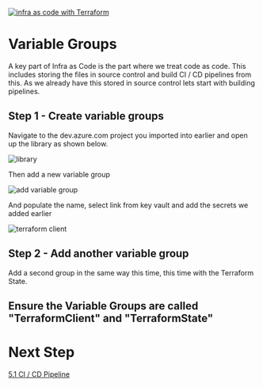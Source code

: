 [![infra as code with Terraform](/docs/images/banner.png)](/README.md)

# Variable Groups

A key part of Infra as Code is the part where we treat code as code. This includes storing the files in source control and build CI / CD pipelines from this. As we already have this stored in source control lets start with building pipelines.

## Step 1 - Create variable groups

Navigate to the dev.azure.com project you imported into earlier and open up the library as shown below.

![library](/docs/images/library.PNG)

Then add a new variable group

![add variable group](/docs/images/variablegroup.PNG)

And populate the name, select link from key vault and add the secrets we added earlier

![terraform client](/docs/images/TerraGroup.PNG)

## Step 2 - Add another variable group  

Add a second group in the same way this time, this time with the Terraform State.

## Ensure the Variable Groups are called "TerraformClient" and "TerraformState"

# Next Step
[5.1 CI / CD Pipeline](../5.1)
